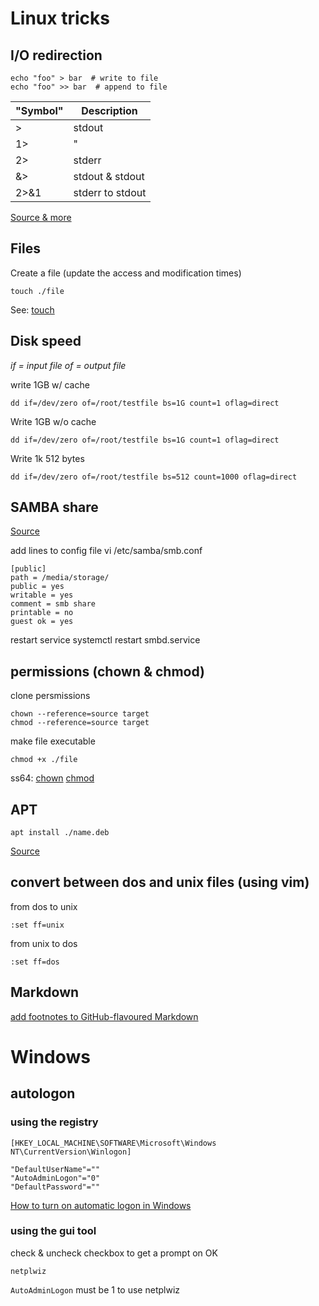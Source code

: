 # Linux tricks

## I/O redirection

    echo "foo" > bar  # write to file
    echo "foo" >> bar  # append to file

| "Symbol" | Description      |
| -------- | ---------------- |
| >        | stdout           |
| 1>       | "                |
| 2>       | stderr           |
| &>       | stdout & stdout  |
| 2>&1     | stderr to stdout |

[Source & more](https://www.tldp.org/LDP/abs/html/io-redirection.html)

## Files

Create a file (update the access and modification times)

    touch ./file

See: [touch](https://ss64.com/bash/touch.html)

## Disk speed

*if = input file*
*of = output file*

write 1GB w/ cache

    dd if=/dev/zero of=/root/testfile bs=1G count=1 oflag=direct

Write 1GB w/o cache

    dd if=/dev/zero of=/root/testfile bs=1G count=1 oflag=direct

Write 1k 512 bytes

    dd if=/dev/zero of=/root/testfile bs=512 count=1000 oflag=direct

## SAMBA share

[Source](http://archive.is/ZHuFF)

add lines to config file
    vi /etc/samba/smb.conf

    [public]
    path = /media/storage/
    public = yes
    writable = yes
    comment = smb share
    printable = no
    guest ok = yes

restart service
    systemctl restart smbd.service

## permissions (chown & chmod)

clone persmissions

    chown --reference=source target
    chmod --reference=source target

make file executable

    chmod +x ./file

ss64:
[chown](https://ss64.com/bash/chown.html)
[chmod](https://ss64.com/bash/chmod.html)

## APT

    apt install ./name.deb

[Source](http://archive.is/R3s7R)

## convert between dos and unix files (using vim)

from dos to unix

    :set ff=unix

from unix to dos

    :set ff=dos

## Markdown

[add footnotes to GitHub-flavoured Markdown](https://stackoverflow.com/a/32119820)

# Windows

## autologon

### using the registry

```registry
[HKEY_LOCAL_MACHINE\SOFTWARE\Microsoft\Windows NT\CurrentVersion\Winlogon]

"DefaultUserName"=""
"AutoAdminLogon"="0"
"DefaultPassword"=""
```

[How to turn on automatic logon in Windows](https://support.microsoft.com/en-us/help/324737/how-to-turn-on-automatic-logon-in-windows)

### using the gui tool

check & uncheck checkbox to get a prompt on OK

    netplwiz

```AutoAdminLogon``` must be 1 to use netplwiz